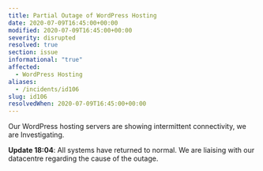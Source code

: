 ```yaml
---
title: Partial Outage of WordPress Hosting
date: 2020-07-09T16:45:00+00:00
modified: 2020-07-09T16:45:00+00:00
severity: disrupted
resolved: true
section: issue
informational: "true"
affected:
  - WordPress Hosting
aliases:
  - /incidents/id106
slug: id106
resolvedWhen: 2020-07-09T16:45:00+00:00
---
```


Our WordPress hosting servers are showing intermittent connectivity, we are Investigating.

**Update 18:04**: All systems have returned to normal. We are liaising with our datacentre regarding the cause of the outage.

